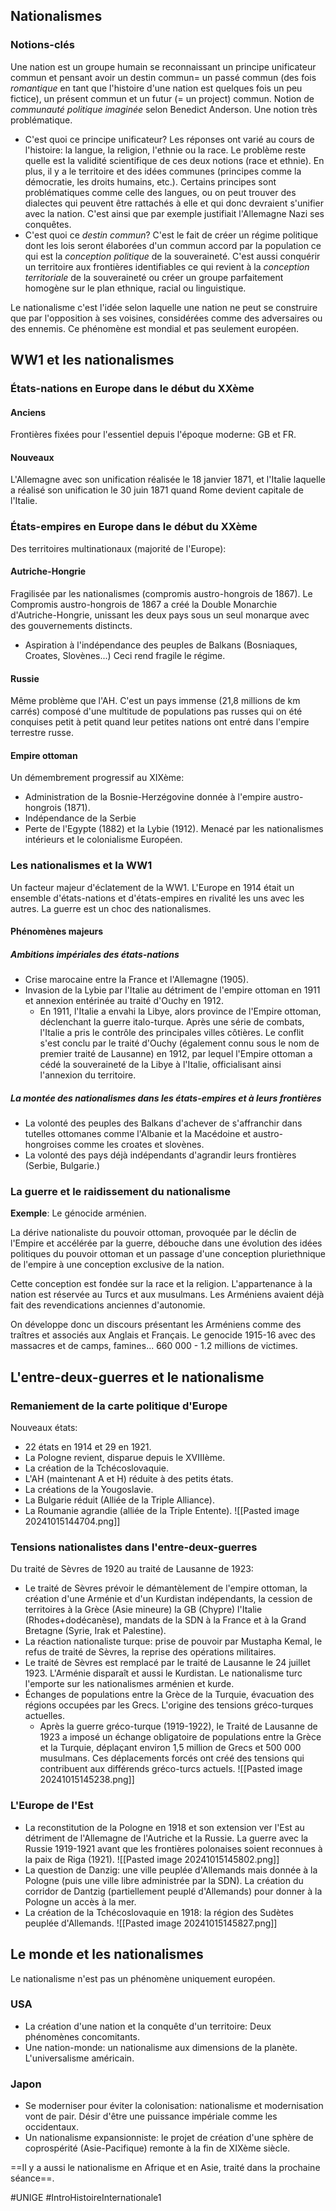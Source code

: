 ## Nationalismes
### Notions-clés
Une nation est un groupe humain se reconnaissant un principe unificateur commun et pensant avoir un destin commun= un passé commun (des fois *romantique* en tant que l'histoire d'une nation est quelques fois un peu fictice), un présent commun et un futur (= un project) commun. Notion de *communauté politique imaginée* selon Benedict Anderson. Une notion très problématique.
- C'est quoi ce principe unificateur? Les réponses ont varié au cours de l'histoire: la langue, la religion, l'ethnie ou la race. Le problème reste quelle est la validité scientifique de ces deux notions (race et ethnie). En plus, il y a le territoire et des idées communes (principes comme la démocratie, les droits humains, etc.). Certains principes sont problématiques comme celle des langues, ou on peut trouver des dialectes qui peuvent être rattachés à elle et qui donc devraient s'unifier avec la nation. C'est ainsi que par exemple justifiait l'Allemagne Nazi ses conquêtes.
- C'est quoi ce *destin commun*? C'est le fait de créer un régime politique dont les lois seront élaborées d'un commun accord par la population ce qui est la *conception politique* de la souveraineté. C'est aussi conquérir un territoire aux frontières identifiables ce qui revient à la *conception territoriale* de la souveraineté ou créer un groupe parfaitement homogène sur le plan ethnique, racial ou linguistique.

Le nationalisme c'est l'idée selon laquelle une nation ne peut se construire que par l'opposition à ses voisines, considérées comme des adversaires ou des ennemis. Ce phénomène est mondial et pas seulement européen.
## WW1 et les nationalismes
### États-nations en Europe dans le début du XXème
#### Anciens
Frontières fixées pour l'essentiel depuis l'époque moderne: GB et FR.
#### Nouveaux
L'Allemagne avec son unification réalisée le 18 janvier 1871, et l'Italie laquelle a réalisé son unification le 30 juin 1871 quand Rome devient capitale de l'Italie.
### États-empires en Europe dans le début du XXème
Des territoires multinationaux (majorité de l'Europe):
#### Autriche-Hongrie
Fragilisée par les nationalismes (compromis austro-hongrois de 1867). Le Compromis austro-hongrois de 1867 a créé la Double Monarchie d'Autriche-Hongrie, unissant les deux pays sous un seul monarque avec des gouvernements distincts.
- Aspiration à l'indépendance des peuples de Balkans (Bosniaques, Croates, Slovènes...) Ceci rend fragile le régime.
#### Russie
Même problème que l'AH. C'est un pays immense (21,8 millions de km carrés) composé d'une multitude de populations pas russes qui on été conquises petit à petit quand leur petites nations ont entré dans l'empire terrestre russe.
#### Empire ottoman
Un démembrement progressif au XIXème:
- Administration de la Bosnie-Herzégovine donnée à l'empire austro-hongrois (1871).
- Indépendance de la Serbie
- Perte de l'Egypte (1882) et la Lybie (1912).
Menacé par les nationalismes intérieurs et le colonialisme Européen.
### Les nationalismes et la WW1
Un facteur majeur d'éclatement de la WW1. L'Europe en 1914 était un ensemble d'états-nations et d'états-empires en rivalité les uns avec les autres. La guerre est un choc des nationalismes.
#### Phénomènes majeurs
##### Ambitions impériales des états-nations
- Crise marocaine entre la France et l'Allemagne (1905).
- Invasion de la Lybie par l'Italie au détriment de l'empire ottoman en 1911 et annexion entérinée au traité d'Ouchy en 1912.
	- En 1911, l'Italie a envahi la Libye, alors province de l'Empire ottoman, déclenchant la guerre italo-turque. Après une série de combats, l'Italie a pris le contrôle des principales villes côtières. Le conflit s'est conclu par le traité d'Ouchy (également connu sous le nom de premier traité de Lausanne) en 1912, par lequel l'Empire ottoman a cédé la souveraineté de la Libye à l'Italie, officialisant ainsi l'annexion du territoire.
##### La montée des nationalismes dans les états-empires et à leurs frontières
- La volonté des peuples des Balkans d'achever de s'affranchir dans tutelles ottomanes comme l'Albanie et la Macédoine et austro-hongroises comme les croates et slovènes.
- La volonté des pays déjà indépendants d'agrandir leurs frontières (Serbie, Bulgarie.)
### La guerre et le raidissement du nationalisme
**Exemple**: Le génocide arménien.

La dérive nationaliste du pouvoir ottoman, provoquée par le déclin de l'Empire et accélérée par la guerre, débouche dans une évolution des idées politiques du pouvoir ottoman et un passage d'une conception pluriethnique de l'empire à une conception exclusive de la nation.

Cette conception est fondée sur la race et la religion. L'appartenance à la nation est réservée au Turcs et aux musulmans. Les Arméniens avaient déjà fait des revendications anciennes d'autonomie.

On développe donc un discours présentant les Arméniens comme des traîtres et associés aux Anglais et Français. Le genocide 1915-16 avec des massacres et de camps, famines... 660 000 - 1.2 millions de victimes.
## L'entre-deux-guerres et le nationalisme
### Remaniement de la carte politique d'Europe
Nouveaux états:
- 22 états en 1914 et 29 en 1921.
- La Pologne revient, disparue depuis le XVIIIème.
- La création de la Tchécoslovaquie.
- L'AH (maintenant A et H) réduite à des petits états.
- La créations de la Yougoslavie.
- La Bulgarie réduit (Alliée de la Triple Alliance).
- La Roumanie agrandie (alliée de la Triple Entente).
![[Pasted image 20241015144704.png]]
### Tensions nationalistes dans l'entre-deux-guerres
Du traité de Sèvres de 1920 au traité de Lausanne de 1923:
- Le traité de Sèvres prévoir le démantèlement de l'empire ottoman, la création d'une Arménie et d'un Kurdistan indépendants, la cession de territoires à la Grèce (Asie mineure) la GB (Chypre) l'Italie (Rhodes+dodécanèse), mandats de la SDN à la France et à la Grand Bretagne (Syrie, Irak et Palestine).
- La réaction nationaliste turque: prise de pouvoir par Mustapha Kemal, le refus de traité de Sèvres, la reprise des opérations militaires.
- Le traité de Sèvres est remplacé par le traité de Lausanne le 24 juillet 1923. L'Arménie disparaît et aussi le Kurdistan. Le nationalisme turc l'emporte sur les nationalismes arménien et kurde.
- Échanges de populations entre la Grèce de la Turquie, évacuation des régions occupées par les Grecs. L'origine des tensions gréco-turques actuelles.
	- Après la guerre gréco-turque (1919-1922), le Traité de Lausanne de 1923 a imposé un échange obligatoire de populations entre la Grèce et la Turquie, déplaçant environ 1,5 million de Grecs et 500 000 musulmans. Ces déplacements forcés ont créé des tensions qui contribuent aux différends gréco-turcs actuels.
![[Pasted image 20241015145238.png]]
### L'Europe de l'Est
- La reconstitution de la Pologne en 1918 et son extension ver l'Est au détriment de l'Allemagne de l'Autriche et la Russie. La guerre avec la Russie 1919-1921 avant que les frontières polonaises soient reconnues à la paix de Riga (1921).
	![[Pasted image 20241015145802.png]]
- La question de Danzig: une ville peuplée d'Allemands mais donnée à la Pologne (puis une ville libre administrée par la SDN). La création du corridor de Dantzig (partiellement peuplé d'Allemands) pour donner à la Pologne un accès à la mer.
- La création de la Tchécoslovaquie en 1918: la région des Sudètes peuplée d'Allemands.
	![[Pasted image 20241015145827.png]]
## Le monde et les nationalismes
Le nationalisme n'est pas un phénomène uniquement européen.
### USA
- La création d'une nation et la conquête d'un territoire: Deux phénomènes concomitants.
- Une nation-monde: un nationalisme aux dimensions de la planète. L'universalisme américain.
### Japon
- Se moderniser pour éviter la colonisation: nationalisme et modernisation vont de pair. Désir d'être une puissance impériale comme les occidentaux.
- Un nationalisme expansionniste: le projet de création d'une sphère de coprospérité (Asie-Pacifique) remonte à la fin de XIXème siècle.

==Il y a aussi le nationalisme en Afrique et en Asie, traité dans la prochaine séance==.

#UNIGE 
#IntroHistoireInternationale1 